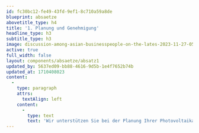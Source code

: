 ```yaml
---
id: fc30bc12-fe49-43fd-9ef1-8c710a59a8de
blueprint: absaetze
abovetitle_type: h4
title: '1. Planung und Genehmigung'
headline_type: h3
subtitle_type: h3
image: discussion-among-asian-businesspeople-on-the-lates-2023-11-27-05-01-37-utc.jpg
active: true
full_width: false
layout: components/absaetze/absatz1
updated_by: 5637ed09-bb88-4616-9d5b-1e4f7652b74b
updated_at: 1710408023
content:
  -
    type: paragraph
    attrs:
      textAlign: left
    content:
      -
        type: text
        text: 'Wir unterstützen Sie bei der Planung Ihrer Photovoltaikanlage und kümmern uns um die notwendigen Genehmigungen. Dies stellt sicher, dass alle rechtlichen Anforderungen erfüllt sind, bevor wir mit der Installation beginnen.'
---
```

